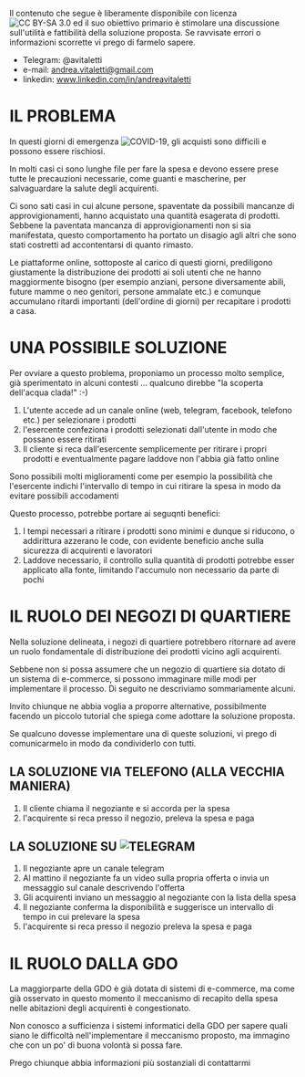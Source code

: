 Il contenuto che segue è liberamente disponibile con licenza ![CC BY-SA 3.0](https://creativecommons.org/licenses/by-sa/3.0/) ed il suo obiettivo primario è stimolare una discussione sull'utilità e fattibilità della soluzione proposta. Se ravvisate errori o informazioni scorrette vi prego di farmelo sapere.

* Telegram: @avitaletti
* e-mail: andrea.vitaletti@gmail.com
* linkedin: www.linkedin.com/in/andreavitaletti

# IL PROBLEMA

In questi giorni di emergenza ![COVID-19](https://www.who.int/emergencies/diseases/novel-coronavirus-2019/advice-for-public), gli acquisti sono difficili e possono essere rischiosi. 

In molti casi ci sono lunghe file per fare la spesa e devono essere prese tutte le precauzioni necessarie, come guanti e mascherine, per salvaguardare la salute degli acquirenti.  

Ci sono sati casi in cui alcune persone, spaventate da possibili mancanze di approvigionamenti, hanno acquistato una quantità esagerata di prodotti. Sebbene la paventata mancanza di approvigionamenti non si sia manifestata, questo comportamento ha portato un disagio agli altri che sono stati costretti ad accontentarsi di quanto rimasto.  

Le piattaforme online, sottoposte al carico di questi giorni, prediligono giustamente la distribuzione dei prodotti ai soli utenti che ne hanno maggiormente bisogno (per esempio anziani, persone diversamente abili, future mamme o neo genitori, persone ammalate etc.) e comunque accumulano ritardi importanti (dell'ordine di giorni) per recapitare i prodotti a casa.

# UNA POSSIBILE SOLUZIONE

Per ovviare a questo problema, proponiamo un processo molto semplice, già sperimentato in alcuni contesti ... qualcuno direbbe "la scoperta dell'acqua clada!" :-) 

1. L'utente accede ad un canale online (web, telegram, facebook, telefono etc.) per selezionare i prodotti
2. l'esercente confeziona i prodotti selezionati dall'utente in modo che possano essere ritirati
3. Il cliente si reca dall'esercente semplicemente per ritirare i propri prodotti e eventualmente pagare laddove non l'abbia già fatto online 

Sono possibili molti miglioramenti come per esempio la possibilità che l'esercente  indichi l'intervallo di tempo in cui ritirare la spesa in modo da evitare possibili accodamenti

Questo processo, potrebbe portare ai seguqnti benefici:

1. I tempi necessari a ritirare i prodotti sono minimi e dunque si riducono, o addirittura azzerano le code, con evidente beneficio anche sulla sicurezza di acquirenti e lavoratori
2. Laddove necessario, il controllo sulla quantità di prodotti potrebbe esser applicato alla fonte, limitando l'accumulo non necessario da parte di pochi

# IL RUOLO DEI NEGOZI DI QUARTIERE

Nella soluzione delineata, i negozi di quartiere potrebbero ritornare ad avere un ruolo fondamentale di distribuzione dei prodotti vicino agli acquirenti. 

Sebbene non si possa assumere che un negozio di quartiere sia dotato di un sistema di e-commerce, si possono immaginare mille modi per implementare il processo. Di seguito ne descriviamo sommariamente alcuni. 

Invito chiunque ne abbia voglia a proporre alternative, possibilmente facendo un piccolo tutorial che spiega come adottare la soluzione proposta. 

Se qualcuno dovesse implementare una di queste soluzioni, vi prego di comunicarmelo in modo da condividerlo con tutti. 

## LA SOLUZIONE VIA TELEFONO (ALLA VECCHIA MANIERA)

1. Il cliente chiama il negoziante e si accorda per la spesa 
2. l'acquirente si reca presso il negozio, preleva la spesa e paga


## LA SOLUZIONE SU ![TELEGRAM](https://telegram.org/)

1. Il negoziante apre un canale telegram 
2. Al mattino il negoziante fa un video sulla propria offerta o invia un messaggio sul canale descrivendo l'offerta
3. Gli acquirenti inviano un messaggio al negoziante con la lista della spesa
4. Il negoziante conferma la disponibilità e suggerisce un intervallo di tempo in cui prelevare la spesa
5. l'acquirente si reca presso il negozio preleva la spesa e paga

# IL RUOLO DALLA GDO

La maggiorparte della GDO è già dotata di sistemi di e-commerce, ma come già osservato in questo momento il meccanismo di recapito della spesa nelle abitazioni degli acquirenti è congestionato. 

Non conosco a sufficienza i sistemi informatici della GDO per sapere quali siano le difficoltà nell'implementare il meccanismo proposto, ma immagino che con un po' di buona volontà si possa fare. 

Prego chiunque abbia informazioni più sostanziali di contattarmi
